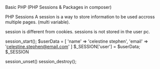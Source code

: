 Basic PHP (PHP Sessions & Packages in composer)

PHP Sessions
A session is a way to store information to be used accross multiple pages. (multi variable).

session is different from cookies.
sessions is not stored in the user pc.

session_start();
$userData = [
  'name' => 'celestine stephen',
  'email' => 'celestine.stephen@email.com'
]
$_SESSION['user'] = $userData;
$_SESSION

session_unset()
session_destroy();